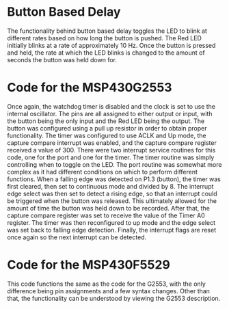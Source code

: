 # Button Based Delay
The functionality behind button based delay toggles the LED to blink at different rates based on how long the button is pushed. The Red LED initially blinks at a rate of approximately 10 Hz. Once the button is pressed and held, the rate at which the LED blinks is changed to the amount of seconds the button was held down for.

# Code for the MSP430G2553
Once again, the watchdog timer is disabled and the clock is set to use the internal oscillator. The pins are all assigned to either output or input, with the button being the only input and the Red LED being the output. The button was configured using a pull up resistor in order to obtain proper functionality. The timer was configured to use ACLK and Up mode, the capture compare interrupt was enabled, and the capture compare register received a value of 300. There were two interrupt service routines for this code, one for the port and one for the timer. The timer routine was simply controlling when to toggle on the LED. The port routine was somewhat more complex as it had different conditions on which to perform different functions. When a falling edge was detected on P1.3 (button), the timer was first cleared, then set to continuous mode and divided by 8. The interrupt edge select was then set to detect a rising edge, so that an interrupt could be triggered when the button was released. This ultimately allowed for the amount of time the button was held down to be recorded. After that, the capture compare register was set to receive the value of the Timer A0 register. The timer was then reconfigured to up mode and the edge select was set back to falling edge detection. Finally, the interrupt flags are reset once again so the next interrupt can be detected.

# Code for the MSP430F5529
This code functions the same as the code for the G2553, with the only difference being pin assignments and a few syntax changes. Other than that, the functionality can be understood by viewing the G2553 description.

